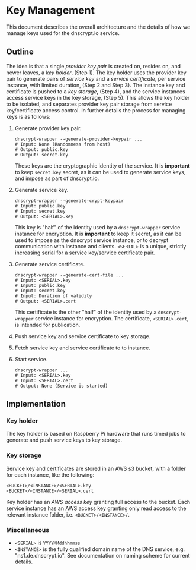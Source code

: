 # Key Management #

This document describes the overall architecture and the details of
how we manage keys used for the dnscrypt.io service.

## Outline ##

The idea is that a single *provider key pair* is created on, resides
on, and newer leaves, a *key holder*, (Step 1). The key holder uses
the provider key pair to generate pairs of *service key* and a
*service certificate*, per service instance, with limited duration,
(Step 2 and Step 3). The instance key and certificate is pushed to a
*key storage*, (Step 4), and the service instances access service keys
in the key storage, (Step 5). This allows the key holder to be
isolated, and separates provider key pair storage from service
key/certificate access control. In further details the process for
managing keys is as follows:

 1. Generate provider key pair.

        dnscrypt-wrapper --generate-provider-keypair ...
        # Input: None (Randomness from host)
        # Output: public.key
        # Output: secret.key

    These keys are the cryptographic identity of the service. It is
    **important** to keep `secret.key` secret, as it can be used to
    generate service keys, and impose as part of dnscrypt.io.

 2. Generate service key.

        dnscrypt-wrapper --generate-crypt-keypair
        # Input: public.key
        # Input: secret.key
        # Output: <SERIAL>.key

    This key is "half" of the identity used by a `dnscrypt-wrapper`
    service instance for encryption. It is **important** to keep it
    secret, as it can be used to impose as the dnscrypt service
    instance, or to decrypt communication with instance and
    clients. `<SERIAL>` is a unique, strictly increasing serial for a
    service key/service certificate pair.

 3. Generate service certificate.

        dnscrypt-wrapper --generate-cert-file ...
        # Input: <SERIAL>.key
        # Input: public.key
        # Input: secret.key
        # Input: Duration of validity
        # Output: <SERIAL>.cert

    This certificate is the other "half" of the identity used by a
    `dnscrypt-wrapper` service instance for encryption. The
    certificate, `<SERIAL>.cert`, is intended for publication.

 4. Push service key and service certificate to key storage.
 
 5. Fetch service key and service certificate to to instance.
 
 6. Start service.
 
        dnscrypt-wrapper ...
        # Input: <SERIAL>.key
        # Input: <SERIAL>.cert
        # Output: None (Service is started)


## Implementation ##

### Key holder ###

The key holder is based on Raspberry Pi hardware that runs timed jobs to generate and push service keys to key storage.

### Key storage ###

Service key and certificates are stored in an AWS s3 bucket, with a
folder for each instance, like the following:

    <BUCKET>/<INSTANCE>/<SERIAL>.key
    <BUCKET>/<INSTANCE>/<SERIAL>.cert

Key holder has an *AWS access key* granting full access to the
bucket. Each service instance has an AWS access key granting only read
access to the relevant instance folder, i.e. `<BUCKET>/<INSTANCE>/`.

### Miscellaneous ###

 * `<SERIAL>` is `YYYYMMddhhmmss`
 * `<INSTANCE>` is the fully qualified domain name of the DNS service, e.g. "ns1.de.dnscrypt.io". See documentation on naming scheme for current details.

